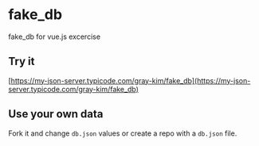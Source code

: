 # fake_db
fake_db for vue.js excercise

## Try it

[https://my-json-server.typicode.com/gray-kim/fake_db](https://my-json-server.typicode.com/gray-kim/fake_db)

## Use your own data

Fork it and change `db.json` values or create a repo with a `db.json` file.
